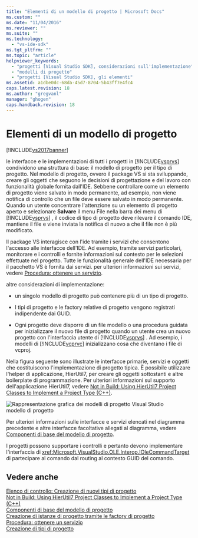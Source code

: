 ```yaml
---
title: "Elementi di un modello di progetto | Microsoft Docs"
ms.custom: ""
ms.date: "11/04/2016"
ms.reviewer: ""
ms.suite: ""
ms.technology: 
  - "vs-ide-sdk"
ms.tgt_pltfrm: ""
ms.topic: "article"
helpviewer_keywords: 
  - "progetti [Visual Studio SDK], considerazioni sull'implementazione"
  - "modelli di progetto"
  - "progetti [Visual Studio SDK], gli elementi"
ms.assetid: a1dbe0dc-68da-45d7-8704-5b43ff7e4fc4
caps.latest.revision: 18
ms.author: "gregvanl"
manager: "ghogen"
caps.handback.revision: 18
---
```

# Elementi di un modello di progetto
[!INCLUDE[vs2017banner](../../code-quality/includes/vs2017banner.md)]

le interfacce e le implementazioni di tutti i progetti in [!INCLUDE[vsprvs](../../code-quality/includes/vsprvs_md.md)] condividono una struttura di base: il modello di progetto per il tipo di progetto.  Nel modello di progetto, ovvero il package VS si sta sviluppando, creare gli oggetti che seguono le decisioni di progettazione e del lavoro con funzionalità globale fornita dall'IDE.  Sebbene controllare come un elemento di progetto viene salvato in modo permanente, ad esempio, non viene notifica di controllo che un file deve essere salvato in modo permanente.  Quando un utente concentrare l'attenzione su un elemento di progetto aperto e selezionare **Salvare** il menu File nella barra dei menu di [!INCLUDE[vsprvs](../../code-quality/includes/vsprvs_md.md)] , il codice di tipo di progetto deve rilevare il comando IDE, mantiene il file e viene inviata la notifica di nuovo a che il file non è più modificato.  
  
 Il package VS interagisce con l'ide tramite i servizi che consentono l'accesso alle interfacce dell'IDE.  Ad esempio, tramite servizi particolari, monitorare e i controlli e fornite informazioni sul contesto per le selezioni effettuate nel progetto.  Tutte le funzionalità generale dell'IDE necessaria per il pacchetto VS è fornita dai servizi.  per ulteriori informazioni sui servizi, vedere [Procedura: ottenere un servizio](../Topic/How%20to:%20Get%20a%20Service.md).  
  
 altre considerazioni di implementazione:  
  
-   un singolo modello di progetto può contenere più di un tipo di progetto.  
  
-   I tipi di progetto e le factory relative di progetto vengono registrati indipendente dai GUID.  
  
-   Ogni progetto deve disporre di un file modello o una procedura guidata per inizializzare il nuovo file di progetto quando un utente crea un nuovo progetto con l'interfaccia utente di [!INCLUDE[vsprvs](../../code-quality/includes/vsprvs_md.md)] .  Ad esempio, i modelli di [!INCLUDE[vcprvc](../../code-quality/includes/vcprvc_md.md)] inizializzano cosa che diventano i file di vcproj.  
  
 Nella figura seguente sono illustrate le interfacce primarie, servizi e oggetti che costituiscono l'implementazione di progetto tipica.  È possibile utilizzare l'helper di applicazione, HierUtil7, per creare gli oggetti sottostanti e altre boilerplate di programmazione.  Per ulteriori informazioni sul supporto dell'applicazione HierUtil7, vedere [Not in Build: Using HierUtil7 Project Classes to Implement a Project Type \(C\+\+\)](http://msdn.microsoft.com/it-it/a5c16a09-94a2-46ef-87b5-35b815e2f346).  
  
 ![Rappresentazione grafica dei modelli di progetto Visual Studio](~/docs/extensibility/internals/media/vsprojectmodel.gif "vsProjectModel")  
modello di progetto  
  
 Per ulteriori informazioni sulle interfacce e servizi elencati nel diagramma precedente e altre interfacce facoltative allegati al diagramma, vedere [Componenti di base del modello di progetto](../../extensibility/internals/project-model-core-components.md).  
  
 I progetti possono supportare i controlli e pertanto devono implementare l'interfaccia di <xref:Microsoft.VisualStudio.OLE.Interop.IOleCommandTarget> di partecipare al comando dal routing al contesto GUID del comando.  
  
## Vedere anche  
 [Elenco di controllo: Creazione di nuovi tipi di progetto](../../extensibility/internals/checklist-creating-new-project-types.md)   
 [Not in Build: Using HierUtil7 Project Classes to Implement a Project Type \(C\+\+\)](http://msdn.microsoft.com/it-it/a5c16a09-94a2-46ef-87b5-35b815e2f346)   
 [Componenti di base del modello di progetto](../../extensibility/internals/project-model-core-components.md)   
 [Creazione di istanze di progetto tramite le factory di progetto](../../extensibility/internals/creating-project-instances-by-using-project-factories.md)   
 [Procedura: ottenere un servizio](../Topic/How%20to:%20Get%20a%20Service.md)   
 [Creazione di tipi di progetto](../../extensibility/internals/creating-project-types.md)